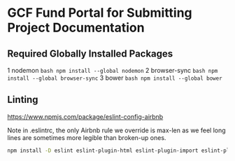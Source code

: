 # GCF Fund Portal for Submitting Project Documentation

## Required Globally Installed Packages

1 nodemon ```bash npm install --global nodemon```
2 browser-sync ```bash npm install --global browser-sync```
3 bower ```bash npm install --global bower```

## Linting

<https://www.npmjs.com/package/eslint-config-airbnb>

Note in .eslintrc, the only Airbnb rule we override is max-len as we feel long lines are sometimes more legible than broken-up ones.

```bash
npm install -D eslint eslint-plugin-html eslint-plugin-import eslint-plugin-react eslint-plugin-jsx-a11y eslint-config-airbnb
```

